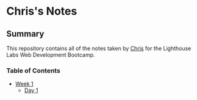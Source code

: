 # Chris's Notes

## Summary

This repository contains all of the notes taken by [Chris](https://github.com/chrismcanulty) for the Lighthouse Labs Web Development Bootcamp.

### Table of Contents

* [Week 1](/Week_1)
  * [Day 1](/Week_1/Day_1/)
